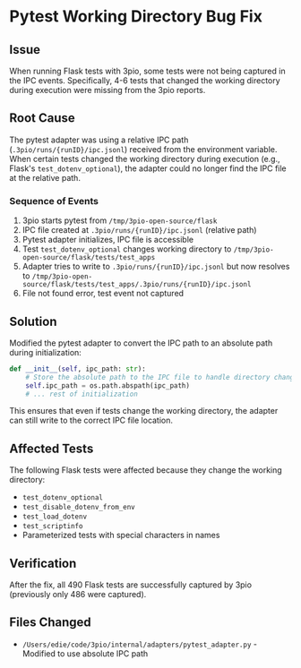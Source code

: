 # Pytest Working Directory Bug Fix

## Issue
When running Flask tests with 3pio, some tests were not being captured in the IPC events. Specifically, 4-6 tests that changed the working directory during execution were missing from the 3pio reports.

## Root Cause
The pytest adapter was using a relative IPC path (`.3pio/runs/{runID}/ipc.jsonl`) received from the environment variable. When certain tests changed the working directory during execution (e.g., Flask's `test_dotenv_optional`), the adapter could no longer find the IPC file at the relative path.

### Sequence of Events
1. 3pio starts pytest from `/tmp/3pio-open-source/flask`
2. IPC file created at `.3pio/runs/{runID}/ipc.jsonl` (relative path)
3. Pytest adapter initializes, IPC file is accessible
4. Test `test_dotenv_optional` changes working directory to `/tmp/3pio-open-source/flask/tests/test_apps`
5. Adapter tries to write to `.3pio/runs/{runID}/ipc.jsonl` but now resolves to `/tmp/3pio-open-source/flask/tests/test_apps/.3pio/runs/{runID}/ipc.jsonl`
6. File not found error, test event not captured

## Solution
Modified the pytest adapter to convert the IPC path to an absolute path during initialization:

```python
def __init__(self, ipc_path: str):
    # Store the absolute path to the IPC file to handle directory changes
    self.ipc_path = os.path.abspath(ipc_path)
    # ... rest of initialization
```

This ensures that even if tests change the working directory, the adapter can still write to the correct IPC file location.

## Affected Tests
The following Flask tests were affected because they change the working directory:
- `test_dotenv_optional`
- `test_disable_dotenv_from_env`
- `test_load_dotenv`
- `test_scriptinfo`
- Parameterized tests with special characters in names

## Verification
After the fix, all 490 Flask tests are successfully captured by 3pio (previously only 486 were captured).

## Files Changed
- `/Users/edie/code/3pio/internal/adapters/pytest_adapter.py` - Modified to use absolute IPC path